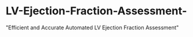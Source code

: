 # LV-Ejection-Fraction-Assessment-
"Efficient and Accurate Automated LV Ejection Fraction Assessment"
